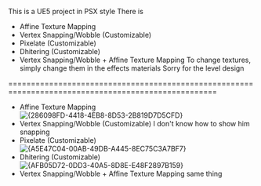 This is a UE5 project in PSX style
There is
- Affine Texture Mapping
- Vertex Snapping/Wobble (Customizable) 
- Pixelate (Customizable)
- Dhitering (Customizable) 
- Vertex Snapping/Wobble + Affine Texture Mapping 
To change textures, simply change them in the effects materials
Sorry for the level design


====================================================================================================
- Affine Texture Mapping
  ![{286098FD-4418-4EB8-8D53-2B819D7D5CFD}](https://github.com/user-attachments/assets/aa965b08-9584-4cba-88df-0f01185816bb)
- Vertex Snapping/Wobble (Customizable)
  I don't know how to show him snapping
- Pixelate (Customizable)
 ![{A5E47C04-00AB-49DB-A445-8EC75C3A7BF7}](https://github.com/user-attachments/assets/2fbc8a11-6853-4874-82ee-d14b43dd240c)
- Dhitering (Customizable) 
  ![{AFB05D72-0DD3-40A5-8D8E-E48F2897B159}](https://github.com/user-attachments/assets/71943fa3-8747-45a9-a766-572c2b016c7f)
- Vertex Snapping/Wobble + Affine Texture Mapping
  same thing

